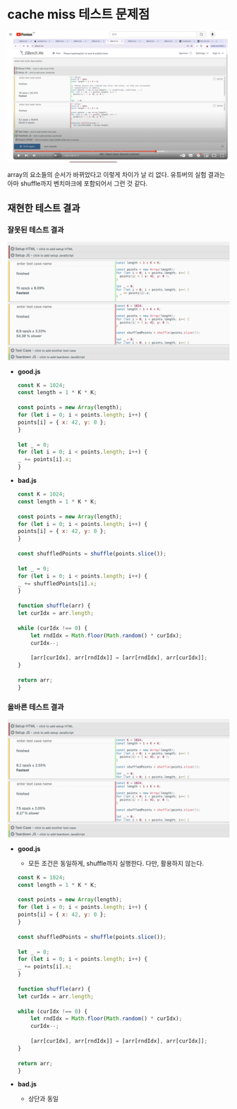 # cache miss 테스트 문제점

![alt text](youtubers.png)

array의 요소들의 순서가 바뀌었다고 이렇게 차이가 날 리 없다.
유튜버의 실험 결과는 아마 shuffle까지 벤치마크에 포함되어서 그런 것 같다.

## 재현한 테스트 결과

### 잘못된 테스트 결과

![alt text](wrong-case.png)

- **good.js**

    ```js
    const K = 1024;
    const length = 1 * K * K;

    const points = new Array(length);
    for (let i = 0; i < points.length; i++) {
    points[i] = { x: 42, y: 0 };
    }

    let _ = 0;
    for (let i = 0; i < points.length; i++) {
    _ += points[i].x;
    }
    ```

- **bad.js**

    ```js
    const K = 1024;
    const length = 1 * K * K;

    const points = new Array(length);
    for (let i = 0; i < points.length; i++) {
    points[i] = { x: 42, y: 0 };
    }

    const shuffledPoints = shuffle(points.slice());

    let _ = 0;
    for (let i = 0; i < points.length; i++) {
    _ += shuffledPoints[i].x;
    }

    function shuffle(arr) {
    let curIdx = arr.length;

    while (curIdx !== 0) {
        let rndIdx = Math.floor(Math.random() * curIdx);
        curIdx--;

        [arr[curIdx], arr[rndIdx]] = [arr[rndIdx], arr[curIdx]];
    }

    return arr;
    }
    ```

### 올바른 테스트 결과

![alt text](proper-case.png)

- **good.js**

    - 모든 조건은 동일하게, shuffle까지 실행한다. 다만, 활용하지 않는다.

    ```js
    const K = 1024;
    const length = 1 * K * K;

    const points = new Array(length);
    for (let i = 0; i < points.length; i++) {
    points[i] = { x: 42, y: 0 };
    }

    const shuffledPoints = shuffle(points.slice());

    let _ = 0;
    for (let i = 0; i < points.length; i++) {
    _ += points[i].x;
    }

    function shuffle(arr) {
    let curIdx = arr.length;

    while (curIdx !== 0) {
        let rndIdx = Math.floor(Math.random() * curIdx);
        curIdx--;

        [arr[curIdx], arr[rndIdx]] = [arr[rndIdx], arr[curIdx]];
    }

    return arr;
    }
    ```

- **bad.js**

    - 상단과 동일
